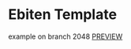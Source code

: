 # Ebiten Template

example on branch 2048 [PREVIEW](https://zanovelloalberto.github.io/ebiten-template/)